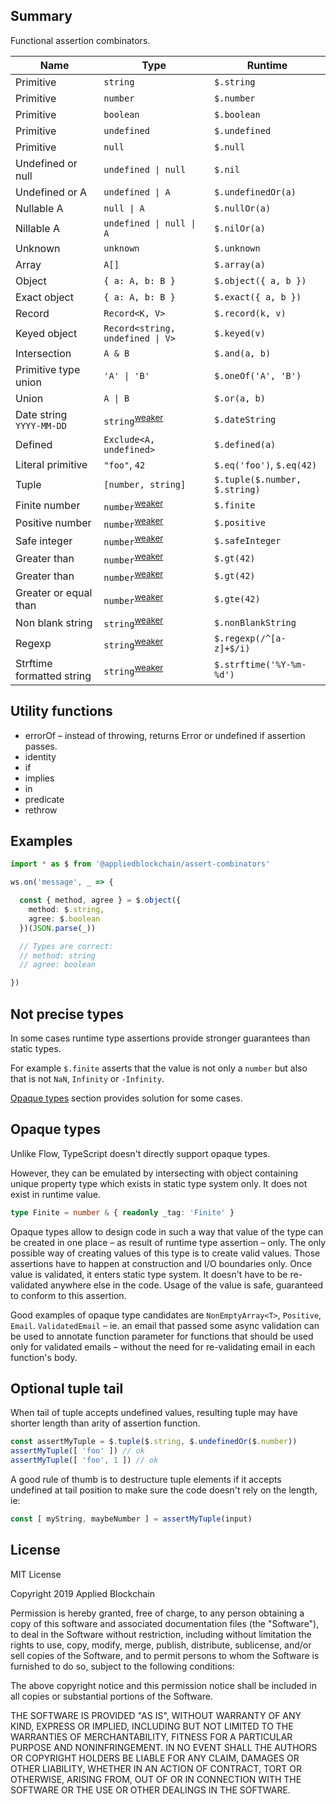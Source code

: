 ## Summary

Functional assertion combinators.

Name                      | Type                                            | Runtime
--------------------------|-------------------------------------------------|------------------------------
Primitive                 | `string`                                        | `$.string`
Primitive                 | `number`                                        | `$.number`
Primitive                 | `boolean`                                       | `$.boolean`
Primitive                 | `undefined`                                     | `$.undefined`
Primitive                 | `null`                                          | `$.null`
Undefined or null         | `undefined \| null`                             | `$.nil`
Undefined or A            | `undefined \| A`                                | `$.undefinedOr(a)`
Nullable A                | `null \| A`                                     | `$.nullOr(a)`
Nillable A                | `undefined \| null \| A`                        | `$.nilOr(a)`
Unknown                   | `unknown`                                       | `$.unknown`
Array                     | `A[]`                                           | `$.array(a)`
Object                    | `{ a: A, b: B }`                                | `$.object({ a, b })`
Exact object              | `{ a: A, b: B }`                                | `$.exact({ a, b })`
Record                    | `Record<K, V>`                                  | `$.record(k, v)`
Keyed object              | `Record<string, undefined \| V>`                | `$.keyed(v)`
Intersection              | `A & B`                                         | `$.and(a, b)`
Primitive type union      | `'A' \| 'B'`                                    | `$.oneOf('A', 'B')`
Union                     | `A \| B`                                        | `$.or(a, b)`
Date string `YYYY-MM-DD`  | `string`<sup>[weaker](#not-precise-types)</sup> | `$.dateString`
Defined                   | `Exclude<A, undefined>`                         | `$.defined(a)`
Literal primitive         | `"foo"`, `42`                                   | `$.eq('foo')`, `$.eq(42)`
Tuple                     | `[number, string]`                              | `$.tuple($.number, $.string)`
Finite number             | `number`<sup>[weaker](#not-precise-types)</sup> | `$.finite`
Positive number           | `number`<sup>[weaker](#not-precise-types)</sup> | `$.positive`
Safe integer              | `number`<sup>[weaker](#not-precise-types)</sup> | `$.safeInteger`
Greater than              | `number`<sup>[weaker](#not-precise-types)</sup> | `$.gt(42)`
Greater than              | `number`<sup>[weaker](#not-precise-types)</sup> | `$.gt(42)`
Greater or equal than     | `number`<sup>[weaker](#not-precise-types)</sup> | `$.gte(42)`
Non blank string          | `string`<sup>[weaker](#not-precise-types)</sup> | `$.nonBlankString`
Regexp                    | `string`<sup>[weaker](#not-precise-types)</sup> | `$.regexp(/^[a-z]+$/i)`
Strftime formatted string | `string`<sup>[weaker](#not-precise-types)</sup> | `$.strftime('%Y-%m-%d')`

## Utility functions

* errorOf – instead of throwing, returns Error or undefined if assertion passes.
* identity
* if
* implies
* in
* predicate
* rethrow

## Examples

```ts
import * as $ from '@appliedblockchain/assert-combinators'

ws.on('message', _ => {

  const { method, agree } = $.object({
    method: $.string,
    agree: $.boolean
  })(JSON.parse(_))

  // Types are correct:
  // method: string
  // agree: boolean

})
```

## Not precise types

In some cases runtime type assertions provide stronger guarantees than static types.

For example `$.finite` asserts that the value is not only a `number` but also that is not `NaN`, `Infinity` or `-Infinity`.

[Opaque types](#opaque-types) section provides solution for some cases.

## Opaque types

Unlike Flow, TypeScript doesn't directly support opaque types.

However, they can be emulated by intersecting with object containing unique property type which exists in static type system only. It does not exist in runtime value.

```ts
type Finite = number & { readonly _tag: 'Finite' }
```

Opaque types allow to design code in such a way that value of the type can be created in one place – as result of runtime type assertion – only. The only possible way of creating values of this type is to create valid values. Those assertions have to happen at construction and I/O boundaries only. Once value is validated, it enters static type system. It doesn't have to be re-validated anywhere else in the code. Usage of the value is safe, guaranteed to conform to this assertion.

Good examples of opaque type candidates are `NonEmptyArray<T>`, `Positive`, `Email`.
`ValidatedEmail` – ie. an email that passed some async validation can be used to annotate function parameter for functions that should be used only for validated emails – without the need for re-validating email in each function's body.

## Optional tuple tail

When tail of tuple accepts undefined values, resulting tuple may have shorter length than arity of assertion function.

```ts
const assertMyTuple = $.tuple($.string, $.undefinedOr($.number))
assertMyTuple([ 'foo' ]) // ok
assertMyTuple([ 'foo', 1 ]) // ok
```

A good rule of thumb is to destructure tuple elements if it accepts undefined at tail position to make sure the code doesn't rely on the length, ie:

```ts
const [ myString, maybeNumber ] = assertMyTuple(input)
```

## License

MIT License

Copyright 2019 Applied Blockchain

Permission is hereby granted, free of charge, to any person obtaining a copy of this software and associated documentation files (the "Software"), to deal in the Software without restriction, including without limitation the rights to use, copy, modify, merge, publish, distribute, sublicense, and/or sell copies of the Software, and to permit persons to whom the Software is furnished to do so, subject to the following conditions:

The above copyright notice and this permission notice shall be included in all copies or substantial portions of the Software.

THE SOFTWARE IS PROVIDED "AS IS", WITHOUT WARRANTY OF ANY KIND, EXPRESS OR IMPLIED, INCLUDING BUT NOT LIMITED TO THE WARRANTIES OF MERCHANTABILITY, FITNESS FOR A PARTICULAR PURPOSE AND NONINFRINGEMENT. IN NO EVENT SHALL THE AUTHORS OR COPYRIGHT HOLDERS BE LIABLE FOR ANY CLAIM, DAMAGES OR OTHER LIABILITY, WHETHER IN AN ACTION OF CONTRACT, TORT OR OTHERWISE, ARISING FROM, OUT OF OR IN CONNECTION WITH THE SOFTWARE OR THE USE OR OTHER DEALINGS IN THE SOFTWARE.
